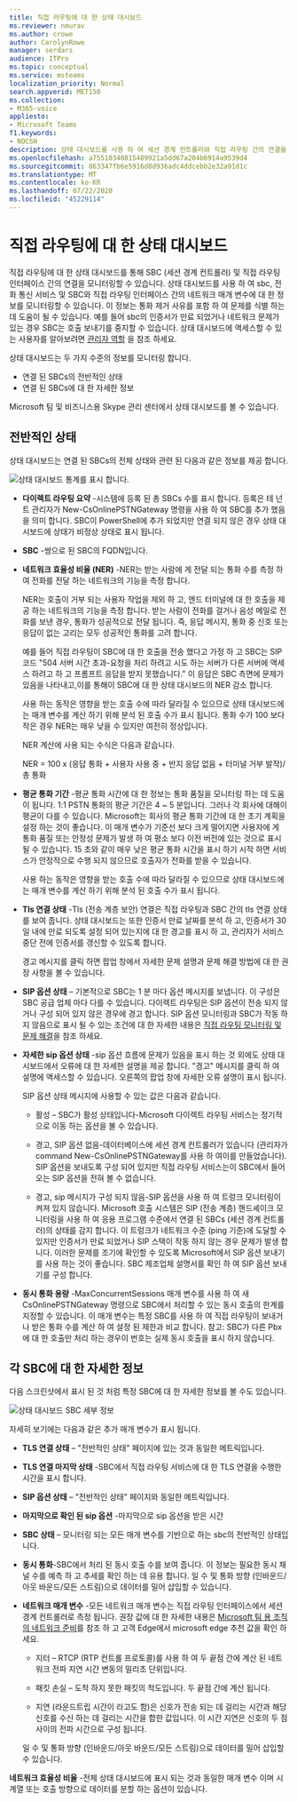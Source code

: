 ```yaml
---
title: 직접 라우팅에 대 한 상태 대시보드
ms.reviewer: nmurav
ms.author: crowe
author: CarolynRowe
manager: serdars
audience: ITPro
ms.topic: conceptual
ms.service: msteams
localization_priority: Normal
search.appverid: MET150
ms.collection:
- M365-voice
appliesto:
- Microsoft Teams
f1.keywords:
- NOCSH
description: 상태 대시보드를 사용 하 여 세션 경계 컨트롤러와 직접 라우팅 간의 연결을 모니터링 하는 방법에 대해 알아봅니다.
ms.openlocfilehash: a75510340815489921a5dd67a204b6914a9539d4
ms.sourcegitcommit: 863347fb6e5916d8d936adc4ddcebb2e32a91d1c
ms.translationtype: MT
ms.contentlocale: ko-KR
ms.lasthandoff: 07/22/2020
ms.locfileid: "45229114"
---
```

# <a name="health-dashboard-for-direct-routing"></a>직접 라우팅에 대 한 상태 대시보드

직접 라우팅에 대 한 상태 대시보드를 통해 SBC (세션 경계 컨트롤러) 및 직접 라우팅 인터페이스 간의 연결을 모니터링할 수 있습니다.  상태 대시보드를 사용 하 여 sbc, 전화 통신 서비스 및 SBC와 직접 라우팅 인터페이스 간의 네트워크 매개 변수에 대 한 정보를 모니터링할 수 있습니다. 이 정보는 통화 제거 사유를 포함 하 여 문제를 식별 하는 데 도움이 될 수 있습니다. 예를 들어 sbc의 인증서가 만료 되었거나 네트워크 문제가 있는 경우 SBC는 호출 보내기를 중지할 수 있습니다. 상태 대시보드에 액세스할 수 있는 사용자를 알아보려면 [관리자 역할](using-admin-roles.md) 을 참조 하세요.

상태 대시보드는 두 가지 수준의 정보를 모니터링 합니다.

- 연결 된 SBCs의 전반적인 상태
- 연결 된 SBCs에 대 한 자세한 정보

Microsoft 팀 및 비즈니스용 Skype 관리 센터에서 상태 대시보드를 볼 수 있습니다.

## <a name="overall-health"></a>전반적인 상태

상태 대시보드는 연결 된 SBCs의 전체 상태와 관련 된 다음과 같은 정보를 제공 합니다.

 ![상태 대시보드 통계를 표시 합니다.](media/direct-routing-dashboard-stats1.png)

- **다이렉트 라우팅 요약** -시스템에 등록 된 총 SBCs 수를 표시 합니다. 등록은 테 넌 트 관리자가 New-CsOnlinePSTNGateway 명령을 사용 하 여 SBC를 추가 했음을 의미 합니다. SBC이 PowerShell에 추가 되었지만 연결 되지 않은 경우 상태 대시보드에 상태가 비정상 상태로 표시 됩니다.

- **SBC** -쌍으로 된 SBC의 FQDN입니다.

- **네트워크 효율성 비율 (NER)** -NER는 받는 사람에 게 전달 되는 통화 수를 측정 하 여 전화를 전달 하는 네트워크의 기능을 측정 합니다.  

   NER는 호출이 거부 되는 사용자 작업을 제외 하 고, 엔드 터미널에 대 한 호출을 제공 하는 네트워크의 기능을 측정 합니다.  받는 사람이 전화를 걸거나 음성 메일로 전화를 보낸 경우, 통화가 성공적으로 전달 됩니다. 즉, 응답 메시지, 통화 중 신호 또는 응답이 없는 고리는 모두 성공적인 통화를 고려 합니다.
  
   예를 들어 직접 라우팅이 SBC에 대 한 호출을 전송 했다고 가정 하 고 SBC는 SIP 코드 "504 서버 시간 초과-요청을 처리 하려고 시도 하는 서버가 다른 서버에 액세스 하려고 하 고 프롬프트 응답을 받지 못했습니다." 이 응답은 SBC 측면에 문제가 있음을 나타내고,이를 통해이 SBC에 대 한 상태 대시보드의 NER 감소 합니다.
  
   사용 하는 동작은 영향을 받는 호출 수에 따라 달라질 수 있으므로 상태 대시보드에는 매개 변수를 계산 하기 위해 분석 된 호출 수가 표시 됩니다. 통화 수가 100 보다 작은 경우 NER는 매우 낮을 수 있지만 여전히 정상입니다.

   NER 계산에 사용 되는 수식은 다음과 같습니다.

   NER = 100 x (응답 통화 + 사용자 사용 중 + 반지 응답 없음 + 터미널 거부 발작)/총 통화

- **평균 통화 기간** -평균 통화 시간에 대 한 정보는 통화 품질을 모니터링 하는 데 도움이 됩니다. 1:1 PSTN 통화의 평균 기간은 4 ~ 5 분입니다.  그러나 각 회사에 대해이 평균이 다를 수 있습니다.  Microsoft는 회사의 평균 통화 기간에 대 한 초기 계획을 설정 하는 것이 좋습니다. 이 매개 변수가 기준선 보다 크게 떨어지면 사용자에 게 통화 품질 또는 안정성 문제가 발생 하 여 평소 보다 이전 버전에 있는 것으로 표시 될 수 있습니다. 15 초와 같이 매우 낮은 평균 통화 시간을 표시 하기 시작 하면 서비스가 안정적으로 수행 되지 않으므로 호출자가 전화를 받을 수 있습니다.

   사용 하는 동작은 영향을 받는 호출 수에 따라 달라질 수 있으므로 상태 대시보드에는 매개 변수를 계산 하기 위해 분석 된 호출 수가 표시 됩니다.

- **Tls 연결 상태** -Tls (전송 계층 보안) 연결은 직접 라우팅과 SBC 간의 tls 연결 상태를 보여 줍니다. 상태 대시보드는 또한 인증서 만료 날짜를 분석 하 고, 인증서가 30 일 내에 만료 되도록 설정 되어 있는지에 대 한 경고를 표시 하 고, 관리자가 서비스 중단 전에 인증서를 갱신할 수 있도록 합니다.

   경고 메시지를 클릭 하면 팝업 창에서 자세한 문제 설명과 문제 해결 방법에 대 한 권장 사항을 볼 수 있습니다.

- **SIP 옵션 상태** – 기본적으로 SBC는 1 분 마다 옵션 메시지를 보냅니다. 이 구성은 SBC 공급 업체 마다 다를 수 있습니다. 다이렉트 라우팅은 SIP 옵션이 전송 되지 않거나 구성 되어 있지 않은 경우에 경고 합니다. SIP 옵션 모니터링과 SBC가 작동 하지 않음으로 표시 될 수 있는 조건에 대 한 자세한 내용은 [직접 라우팅 모니터링 및 문제 해결](direct-routing-monitor-and-troubleshoot.md)을 참조 하세요.

- **자세한 sip 옵션 상태** -sip 옵션 흐름에 문제가 있음을 표시 하는 것 외에도 상태 대시보드에서 오류에 대 한 자세한 설명을 제공 합니다. "경고" 메시지를 클릭 하 여 설명에 액세스할 수 있습니다. 오른쪽의 팝업 창에 자세한 오류 설명이 표시 됩니다.

   SIP 옵션 상태 메시지에 사용할 수 있는 값은 다음과 같습니다.

    - 활성 – SBC가 활성 상태입니다-Microsoft 다이렉트 라우팅 서비스는 정기적으로 이동 하는 옵션을 볼 수 있습니다.

    - 경고, SIP 옵션 없음-데이터베이스에 세션 경계 컨트롤러가 있습니다 (관리자가 command New-CsOnlinePSTNGateway를 사용 하 여이를 만들었습니다). SIP 옵션을 보내도록 구성 되어 있지만 직접 라우팅 서비스는이 SBC에서 들어오는 SIP 옵션을 전혀 볼 수 없습니다.

    - 경고, sip 메시지가 구성 되지 않음-SIP 옵션을 사용 하 여 트렁크 모니터링이 켜져 있지 않습니다. Microsoft 호출 시스템은 SIP (전송 계층) 핸드셰이크 모니터링을 사용 하 여 응용 프로그램 수준에서 연결 된 SBCs (세션 경계 컨트롤러)의 상태를 감지 합니다. 이 트렁크가 네트워크 수준 (ping 기준)에 도달할 수 있지만 인증서가 만료 되었거나 SIP 스택이 작동 하지 않는 경우 문제가 발생 합니다. 이러한 문제를 조기에 확인할 수 있도록 Microsoft에서 SIP 옵션 보내기를 사용 하는 것이 좋습니다. SBC 제조업체 설명서를 확인 하 여 SIP 옵션 보내기를 구성 합니다.

- **동시 통화 용량** -MaxConcurrentSessions 매개 변수를 사용 하 여 새 CsOnlinePSTNGateway 명령으로 SBC에서 처리할 수 있는 동시 호출의 한계를 지정할 수 있습니다. 이 매개 변수는 특정 SBC를 사용 하 여 직접 라우팅이 보내거나 받은 통화 수를 계산 하 여 설정 된 제한과 비교 합니다. 참고: SBC가 다른 Pbx에 대 한 호출만 처리 하는 경우이 번호는 실제 동시 호출을 표시 하지 않습니다.

## <a name="detailed-information-for-each-sbc"></a>각 SBC에 대 한 자세한 정보

다음 스크린샷에서 표시 된 것 처럼 특정 SBC에 대 한 자세한 정보를 볼 수도 있습니다.

![상태 대시보드 SBC 세부 정보](media/direct-routing-dashboard-SBC-detail1.png)

자세히 보기에는 다음과 같은 추가 매개 변수가 표시 됩니다.

- **TLS 연결 상태** – "전반적인 상태" 페이지에 있는 것과 동일한 메트릭입니다.

- **TLS 연결 마지막 상태** -SBC에서 직접 라우팅 서비스에 대 한 TLS 연결을 수행한 시간을 표시 합니다.

- **SIP 옵션 상태** – "전반적인 상태" 페이지와 동일한 메트릭입니다.

- **마지막으로 확인 된 sip 옵션** -마지막으로 sip 옵션을 받은 시간

- **SBC 상태** – 모니터링 되는 모든 매개 변수를 기반으로 하는 sbc의 전반적인 상태입니다.

- **동시 통화**-SBC에서 처리 된 동시 호출 수를 보여 줍니다. 이 정보는 필요한 동시 채널 수를 예측 하 고 추세를 확인 하는 데 유용 합니다. 일 수 및 통화 방향 (인바운드/아웃 바운드/모든 스트림)으로 데이터를 밀어 삽입할 수 있습니다.

- **네트워크 매개 변수** -모든 네트워크 매개 변수는 직접 라우팅 인터페이스에서 세션 경계 컨트롤러로 측정 됩니다. 권장 값에 대 한 자세한 내용은 [Microsoft 팀 용 조직의 네트워크 준비](https://docs.microsoft.com/microsoftteams/prepare-network)를 참조 하 고 고객 Edge에서 microsoft edge 추천 값을 확인 하세요.

   - 지터 – RTCP (RTP 컨트롤 프로토콜)를 사용 하 여 두 끝점 간에 계산 된 네트워크 전파 지연 시간 변동의 밀리초 단위입니다.

   - 패킷 손실 – 도착 하지 못한 패킷의 척도입니다. 두 끝점 간에 계산 됩니다.

   - 지연 (라운드트립 시간이 라고도 함)은 신호가 전송 되는 데 걸리는 시간과 해당 신호를 수신 하는 데 걸리는 시간을 합한 값입니다. 이 시간 지연은 신호의 두 점 사이의 전파 시간으로 구성 됩니다.

   일 수 및 통화 방향 (인바운드/아웃 바운드/모든 스트림)으로 데이터를 밀어 삽입할 수 있습니다.

**네트워크 효율성 비율** -전체 상태 대시보드에 표시 되는 것과 동일한 매개 변수 이며 시계열 또는 호출 방향으로 데이터를 분할 하는 옵션이 있습니다.
